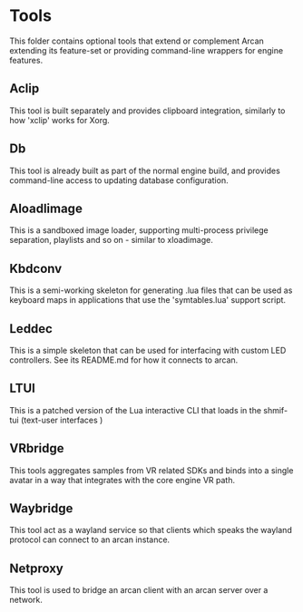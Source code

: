 # Tools

This folder contains optional tools that extend or complement Arcan
extending its feature-set or providing command-line wrappers for
engine features.

## Aclip
This tool is built separately and provides clipboard integration,
similarly to how 'xclip' works for Xorg.

## Db
This tool is already built as part of the normal engine build, and
provides command-line access to updating database configuration.

## Aloadlimage
This is a sandboxed image loader, supporting multi-process privilege
separation, playlists and so on - similar to xloadimage.

## Kbdconv
This is a semi-working skeleton for generating .lua files that can
be used as keyboard maps in applications that use the 'symtables.lua'
support script.

## Leddec
This is a simple skeleton that can be used for interfacing with custom
LED controllers. See its README.md for how it connects to arcan.

## LTUI
This is a patched version of the Lua interactive CLI that loads in
the shmif-tui (text-user interfaces )

## VRbridge
This tools aggregates samples from VR related SDKs and binds into a
single avatar in a way that integrates with the core engine VR path.

## Waybridge
This tool act as a wayland service so that clients which speaks the
wayland protocol can connect to an arcan instance.

## Netproxy
This tool is used to bridge an arcan client with an arcan server over
a network.
